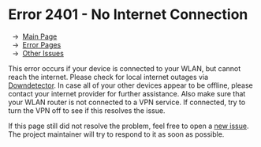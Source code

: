 # Error 2401 - No Internet Connection

&nbsp;&nbsp;→ &nbsp;[Main Page](../)  
&nbsp;&nbsp;→ &nbsp;[Error Pages](../errors)  
&nbsp;&nbsp;→ &nbsp;[Other Issues](https://github.com/smolinde/iot-dashboard/issues)

This error occurs if your device is connected to your WLAN, but cannot reach the internet. Please check for local internet outages via [Downdetector](https://downdetector.com/). In case all of your other devices appear to be offline, please contact your internet provider for further assistance. Also make sure that your WLAN router is not connected to a VPN service. If connected, try to turn the VPN off to see if this resolves the issue.

If this page still did not resolve the problem, feel free to open a [new issue](https://github.com/smolinde/iot-dashboard/issues/new?template=BLANK_ISSUE). The project maintainer will try to respond to it as soon as possible.